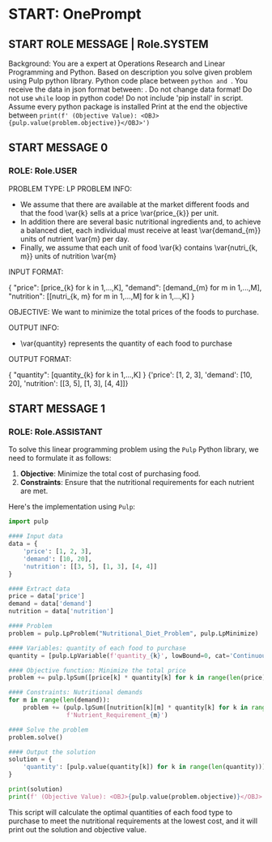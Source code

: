 # START: OnePrompt 
## START ROLE MESSAGE | Role.SYSTEM 
Background: You are a expert at Operations Research and Linear Programming and Python. Based on description you solve given problem using Pulp python library. Python code place between ```python and ```. You receive the data in json format between: <DATA></DATA>. Do not change data format! Do not use `while` loop in python code! Do not include 'pip install' in script. Assume every python package is installed Print at the end the objective between <OBJ></OBJ> `print(f' (Objective Value): <OBJ>{pulp.value(problem.objective)}</OBJ>')`  
## START MESSAGE 0 
### ROLE: Role.USER
<DESCRIPTION>
PROBLEM TYPE: LP
PROBLEM INFO:

- We assume that there are available at the market different foods and that the food \var{k} sells at a price \var{price_{k}} per unit. 
- In addition there are several basic nutritional ingredients and, to achieve a balanced diet, each individual must receive at least \var{demand_{m}} units of nutrient \var{m} per day. 
- Finally, we assume that each unit of food \var{k} contains \var{nutri_{k, m}} units of nutrition \var{m}

INPUT FORMAT:

{
	"price": [price_{k} for k in 1,...,K],
	"demand": [demand_{m} for m in 1,...,M],
	"nutrition": [[nutri_{k, m} for m in 1,...,M] for k in 1,...,K]
}


OBJECTIVE: We want to minimize the total prices of the foods to purchase.

OUTPUT INFO:

- \var{quantity} represents the quantity of each food to purchase

OUTPUT FORMAT:

{
	"quantity": [quantity_{k} for k in 1,...,K]
}
</DESCRIPTION>
<DATA>
{'price': [1, 2, 3], 'demand': [10, 20], 'nutrition': [[3, 5], [1, 3], [4, 4]]}</DATA>


## START MESSAGE 1 
### ROLE: Role.ASSISTANT
To solve this linear programming problem using the `Pulp` Python library, we need to formulate it as follows:

1. **Objective**: Minimize the total cost of purchasing food.
2. **Constraints**: Ensure that the nutritional requirements for each nutrient are met.

Here's the implementation using `Pulp`:

```python
import pulp

#### Input data
data = {
    'price': [1, 2, 3],
    'demand': [10, 20],
    'nutrition': [[3, 5], [1, 3], [4, 4]]
}

#### Extract data
price = data['price']
demand = data['demand']
nutrition = data['nutrition']

#### Problem
problem = pulp.LpProblem("Nutritional_Diet_Problem", pulp.LpMinimize)

#### Variables: quantity of each food to purchase
quantity = [pulp.LpVariable(f'quantity_{k}', lowBound=0, cat='Continuous') for k in range(len(price))]

#### Objective function: Minimize the total price
problem += pulp.lpSum([price[k] * quantity[k] for k in range(len(price))]), "Total_Cost"

#### Constraints: Nutritional demands
for m in range(len(demand)):
    problem += (pulp.lpSum([nutrition[k][m] * quantity[k] for k in range(len(price))]) >= demand[m],
                f'Nutrient_Requirement_{m}')

#### Solve the problem
problem.solve()

#### Output the solution
solution = {
    'quantity': [pulp.value(quantity[k]) for k in range(len(quantity))]
}

print(solution)
print(f' (Objective Value): <OBJ>{pulp.value(problem.objective)}</OBJ>')
```

This script will calculate the optimal quantities of each food type to purchase to meet the nutritional requirements at the lowest cost, and it will print out the solution and objective value.

